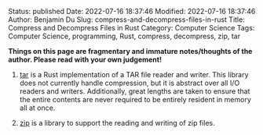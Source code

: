 Status: published
Date: 2022-07-16 18:37:46
Modified: 2022-07-16 18:37:46
Author: Benjamin Du
Slug: compress-and-decompress-files-in-rust
Title: Compress and Decompress Files in Rust
Category: Computer Science
Tags: Computer Science, programming, Rust, compress, decompress, zip, tar

**Things on this page are fragmentary and immature notes/thoughts of the author. Please read with your own judgement!**

1. [tar](https://crates.io/crates/tar)
    is a Rust implementation of a TAR file reader and writer. 
    This library does not currently handle compression, but it is abstract over all I/O readers and writers. 
    Additionally, great lengths are taken to ensure that the entire contents are never required to be entirely resident in memory all at once.

2. [zip](https://crates.io/crates/zip)
    is a library to support the reading and writing of zip files.


